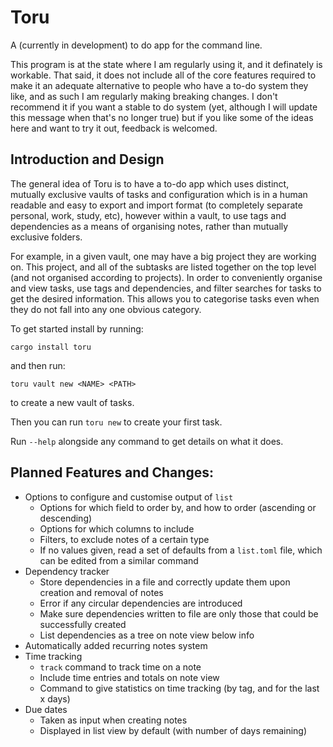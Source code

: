 # Toru

A (currently in development) to do app for the command line.

This program is at the state where I am regularly using it, and it definately is workable. That said, it does not include all of the core features required to make it an adequate alternative to people who have a to-do system they like, and as such I am regularly making breaking changes. I don't recommend it if you want a stable to do system (yet, although I will update this message when that's no longer true) but if you like some of the ideas here and want to try it out, feedback is welcomed.

## Introduction and Design

The general idea of Toru is to have a to-do app which uses distinct, mutually exclusive vaults of tasks and configuration which is in a human readable and easy to export and import format (to completely separate personal, work, study, etc), however within a vault, to use tags and dependencies as a means of organising notes, rather than mutually exclusive folders.

For example, in a given vault, one may have a big project they are working on. This project, and all of the subtasks are listed together on the top level (and not organised according to projects). In order to conveniently organise and view tasks, use tags and dependencies, and filter searches for tasks to get the desired information. This allows you to categorise tasks even when they do not fall into any one obvious category.

To get started install by running:
```
cargo install toru
```
and then run:
```
toru vault new <NAME> <PATH>
```
to create a new vault of tasks.

Then you can run `toru new` to create your first task.

Run `--help` alongside any command to get details on what it does.

## Planned Features and Changes:

- Options to configure and customise output of `list`
    - Options for which field to order by, and how to order (ascending or descending)
    - Options for which columns to include
    - Filters, to exclude notes of a certain type
    - If no values given, read a set of defaults from a `list.toml` file, which can be edited from a similar command
- Dependency tracker
    - Store dependencies in a file and correctly update them upon creation and removal of notes
    - Error if any circular dependencies are introduced
    - Make sure dependencies written to file are only those that could be successfully created
    - List dependencies as a tree on note view below info
- Automatically added recurring notes system
- Time tracking
    - `track` command to track time on a note
    - Include time entries and totals on note view
    - Command to give statistics on time tracking (by tag, and for the last x days)
- Due dates
    - Taken as input when creating notes
    - Displayed in list view by default (with number of days remaining)
